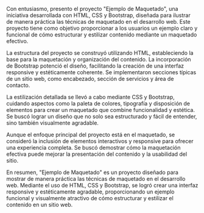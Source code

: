 Con entusiasmo, presento el proyecto "Ejemplo de Maquetado", una iniciativa desarrollada con HTML, CSS y Bootstrap, diseñada para ilustrar de manera práctica las técnicas de maquetado en el desarrollo web. Este proyecto tiene como objetivo proporcionar a los usuarios un ejemplo claro y funcional de cómo estructurar y estilizar contenido mediante un maquetado efectivo.

La estructura del proyecto se construyó utilizando HTML, estableciendo la base para la maquetación y organización del contenido. La incorporación de Bootstrap potenció el diseño, facilitando la creación de una interfaz responsive y estéticamente coherente. Se implementaron secciones típicas de un sitio web, como encabezado, sección de servicios y área de contacto.

La estilización detallada se llevó a cabo mediante CSS y Bootstrap, cuidando aspectos como la paleta de colores, tipografía y disposición de elementos para crear un maquetado que combine funcionalidad y estética. Se buscó lograr un diseño que no solo sea estructurado y fácil de entender, sino también visualmente agradable.

Aunque el enfoque principal del proyecto está en el maquetado, se consideró la inclusión de elementos interactivos y responsive para ofrecer una experiencia completa. Se buscó demostrar cómo la maquetación efectiva puede mejorar la presentación del contenido y la usabilidad del sitio.

En resumen, "Ejemplo de Maquetado" es un proyecto diseñado para mostrar de manera práctica las técnicas de maquetado en el desarrollo web. Mediante el uso de HTML, CSS y Bootstrap, se logró crear una interfaz responsive y estéticamente agradable, proporcionando un ejemplo funcional y visualmente atractivo de cómo estructurar y estilizar el contenido en un sitio web.
